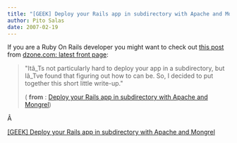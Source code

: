 ```yaml
---
title: "[GEEK] Deploy your Rails app in subdirectory with Apache and Mongrel"
author: Pito Salas
date: 2007-02-19
---
```




If you are a Ruby On Rails developer you might want to check out [this
post](<http://www.dzone.com/rsslinks/deploy_your_rails_app_in_subdirectory_with_apache.html>)
from [dzone.com: latest front page](<http://www.dzone.com/>):

> "Itâ_Ts not particularly hard to deploy your app in a subdirectory, but
> Iâ_Tve found that figuring out how to can be. So, I decided to put together
> this short little write-up."
>
> ( **from** : [Deploy your Rails app in subdirectory with Apache and
> Mongrel](<http://www.dzone.com/rsslinks/deploy_your_rails_app_in_subdirectory_with_apache.html>))

Â


[[GEEK] Deploy your Rails app in subdirectory with Apache and Mongrel](None)
